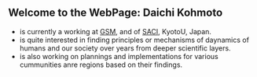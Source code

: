 ## Welcome to the WebPage: Daichi Kohmoto

- is currently a working at [GSM](https://www.med.kyoto-u.ac.jp/en/), and of [SACI](https://www.saci.kyoto-u.ac.jp/en/), KyotoU, Japan. 
- is quite interested in finding principles or mechanisms of daynamics of humans and our society over years from deeper scientific layers. 
- is also working on plannings and implementations for various cummunities anre regions based on their findings. 
